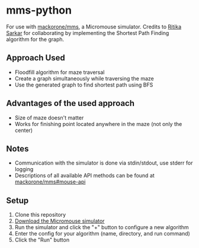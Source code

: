 # mms-python

For use with [mackorone/mms](https://github.com/mackorone/mms), a Micromouse simulator.
Credits to [Ritika Sarkar](https://github.com/ritikasarkar18) for collaborating by implementing the Shortest Path Finding algorithm for the graph.

## Approach Used

- Floodfill algorithm for maze traversal
- Create a graph simultaneously while traversing the maze
- Use the generated graph to find shortest path using BFS

## Advantages of the used approach

- Size of maze doesn't matter
- Works for finishing point located anywhere in the maze (not only the center)

## Notes

- Communication with the simulator is done via stdin/stdout, use stderr for logging
- Descriptions of all available API methods can be found at [mackorone/mms#mouse-api](https://github.com/mackorone/mms#mouse-api)

## Setup

1. Clone this repository
1. [Download the Micromouse simulator](https://github.com/mackorone/mms#download)
1. Run the simulator and click the "+" button to configure a new algorithm
1. Enter the config for your algorithm (name, directory, and run command)
1. Click the "Run" button
